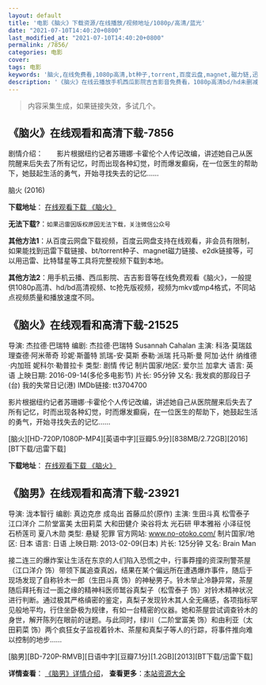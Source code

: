```yaml
---
layout: default
title: '电影《脑火》下载资源/在线播放/视频地址/1080p/高清/蓝光'
date: "2021-07-10T14:40:20+0800"
last_modified_at: "2021-07-10T14:40:20+0800"
permalink: /7856/
categories: 电影
cover:
tags: 电影
keywords: '脑火,在线免费看,1080p高清,bt种子,torrent,百度云盘,magnet,磁力链,迅雷下载资源'
description: '《脑火》在线云播放手机西瓜影院吉吉影音免费看，1080p高清bd/hd未删减完整版和tc抢先枪版，mkv/mp4格式，附带bt/torrent种子、magnet/磁力链、百度云盘、网盘资源迅雷下载链接'
---
```


>内容采集生成，如果链接失效，多试几个。


## 《脑火》在线观看和高清下载-7856

剧情介绍：　　影片根据纽约记者苏珊娜·卡霍伦个人传记改编，讲述她自己从医院醒来后失去了所有记忆，时而出现各种幻觉，时而爆发癫痫，在一位医生的帮助下，她鼓起生活的勇气，开始寻找失去的记忆……


脑火 (2016)

**下载地址**： [在线观看下载 《脑火》](https://www.btbtdy.me/btdy/dy10809.html) 


**无法下载?**：`如果迅雷因版权原因无法下载，关注微信公众号 `

**其他方法1**：从百度云网盘下载视频，百度云网盘支持在线观看，非会员有限制，如果能找到迅雷下载链接、bt/torrent种子、magnet磁力链接、e2dk链接等，可以用迅雷、比特彗星等工具将完整视频下载到本地。

**其他方法2**：用手机云播、西瓜影院、吉吉影音等在线免费观看《脑火》，一般提供1080p高清、hd/bd高清视频、tc抢先版视频，视频为mkv或mp4格式，不同站点视频质量和播放速度不同。


## 《脑火》在线观看和高清下载-21525

导演: 杰拉德·巴瑞特 编剧: 杰拉德·巴瑞特 Susannah Cahalan 主演: 科洛·莫瑞兹 理查德·阿米蒂奇 珍妮·斯蕾特 凯瑞-安·莫斯 泰勒·派瑞 托马斯·曼 阿加·达什 纳维德·内加班 妮科尔·勒普拉卡 类型: 剧情 传记 制片国家/地区: 爱尔兰 加拿大 语言: 英语 上映日期: 2016-09-14(多伦多电影节) 片长: 95分钟 又名: 我发疯的那段日子(台) 我的失常日记(港) IMDb链接: tt3704700

影片根据纽约记者苏珊娜·卡霍伦个人传记改编，讲述她自己从医院醒来后失去了所有记忆，时而出现各种幻觉，时而爆发癫痫，在一位医生的帮助下，她鼓起生活的勇气，开始寻找失去的记忆……


[脑火][HD-720P/1080P-MP4][英语中字][豆瓣5.9分][838MB/2.72GB][2016][BT下载/迅雷下载]

**下载地址**： [在线观看下载 《脑火》](https://www.btdx8.com/torrent/nh_2016.html) 


## 《脑男》在线观看和高清下载-23921

导演: 泷本智行 编剧: 真边克彦 成岛出 首藤瓜於(原作) 主演: 生田斗真 松雪泰子 江口洋介 二阶堂富美 太田莉菜 大和田健介 染谷将太 光石研 甲本雅裕 小泽征悦 石桥莲司 夏八木勋 类型: 悬疑 犯罪 官方网站: www.no-otoko.com/ 制片国家/地区: 日本 语言: 日语 上映日期: 2013-02-09(日本) 片长: 125分钟 又名: Brain Man

接二连三的爆炸案让生活在东京的人们陷入恐慌之中，行事莽撞的资深刑警茶屋（江口洋介 饰）带领下属追查真凶，结果在某个偏远所在遭遇爆炸事件，随后于现场发现了自称铃木一郎（生田斗真 饰）的神秘男子。铃木举止冷静异常，茶屋随后拜托有过一面之缘的精神科医师鹫谷真梨子（松雪泰子 饰）对铃木精神状况进行判断。通过极其严格缜密的鉴定，真梨子发现铃木其人全无痛感，各项指标罕见般地平均，行住坐卧极为规律，有如一台精密的仪器。她和茶屋尝试调查铃木的身世，解开陈列在眼前的谜题。与此同时，绿川（二阶堂富美 饰）和由利亚（太田莉菜 饰）两个疯狂女子监视着铃木、茶屋和真梨子等人的行踪，将事件推向难以控制的地步……


[脑男][BD-720P-RMVB][日语中字][豆瓣7.1分][1.2GB][2013][BT下载/迅雷下载]

**详情查看**： [《脑男》详情介绍](/movie/23921/)， **查看更多**：[本站资源大全](/movie/t/all/)


